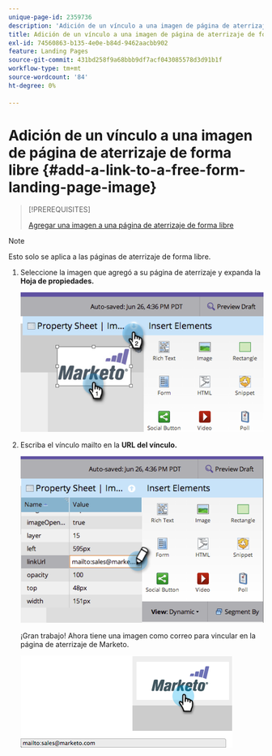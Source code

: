 ```yaml
---
unique-page-id: 2359736
description: 'Adición de un vínculo a una imagen de página de aterrizaje de forma libre: documentos de Marketo, documentación del producto'
title: Adición de un vínculo a una imagen de página de aterrizaje de forma libre
exl-id: 74560863-b135-4e0e-b84d-9462aacbb902
feature: Landing Pages
source-git-commit: 431bd258f9a68bbb9df7acf043085578d3d91b1f
workflow-type: tm+mt
source-wordcount: '84'
ht-degree: 0%

---
```


# Adición de un vínculo a una imagen de página de aterrizaje de forma libre {#add-a-link-to-a-free-form-landing-page-image}

>[!PREREQUISITES]
>
>[Agregar una imagen a una página de aterrizaje de forma libre](/help/marketo/product-docs/demand-generation/landing-pages/free-form-landing-pages/add-an-image-to-a-free-form-landing-page.md)

>[!NOTE]
>
>Esto solo se aplica a las páginas de aterrizaje de forma libre.

1. Seleccione la imagen que agregó a su página de aterrizaje y expanda la **Hoja de propiedades.**

   ![](assets/image2014-9-18-15-3a29-3a0.png)

1. Escriba el vínculo mailto en la **URL del vínculo.**

   ![](assets/image2014-9-18-15-3a29-3a21.png)

   ¡Gran trabajo! Ahora tiene una imagen como correo para vincular en la página de aterrizaje de Marketo.

   ![](assets/image2014-9-18-15-3a29-3a38.png)
